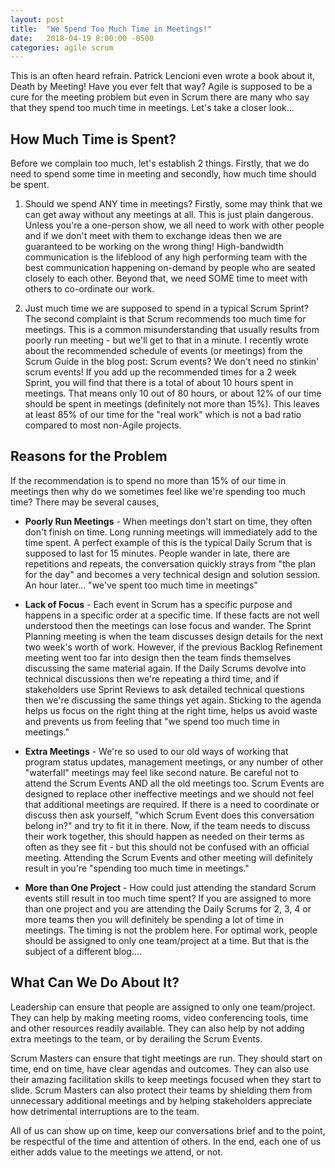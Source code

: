 ```yaml
---
layout: post
title:  "We Spend Too Much Time in Meetings!"
date:   2018-04-19 8:00:00 -0500
categories: agile scrum
---
```


This is an often heard refrain.  Patrick Lencioni even wrote a book about it, Death by Meeting!  Have you ever felt that way?  Agile is supposed to be a cure for the meeting problem but even in Scrum there are many who say that they spend too much time in meetings.  Let's take a closer look...

## How Much Time is Spent?

Before we complain too much, let's establish 2 things.  Firstly, that we do need to spend some time in meeting and secondly, how much time should be spent.

1. Should we spend ANY time in meetings?
Firstly, some may think that we can get away without any meetings at all.  This is just plain dangerous.  Unless you're a one-person show, we all need to work with other people and if we don't meet with them to exchange ideas then we are guaranteed to be working on the wrong thing!  High-bandwidth communication is the lifeblood of any high performing team with the best communication happening on-demand by people who are seated closely to each other.  Beyond that, we need SOME time to meet with others to co-ordinate our work.

2. Just much time we are supposed to spend in a typical Scrum Sprint?
The second complaint is that Scrum recommends too much time for meetings.  This is a common misunderstanding that usually results from poorly run meeting - but we'll get to that in a minute.  I recently wrote about the recommended schedule of events (or meetings) from the Scrum Guide in the blog post: Scrum events? We don't need no stinkin' scrum events!  If you add up the recommended times for a 2 week Sprint, you will find that there is a total of about 10 hours spent in meetings.  That means only 10 out of 80 hours, or about 12% of our time should be spent in meetings (definitely not more than 15%).  This leaves at least 85% of our time for the "real work" which is not a bad ratio compared to most non-Agile projects.

## Reasons for the Problem

If the recommendation is to spend no more than 15% of our time in meetings then why do we sometimes feel like we're spending too much time?  There may be several causes,

* **Poorly Run Meetings** - When meetings don't start on time, they often don't finish on time.  Long running meetings will immediately add to the time spent.  A perfect example of this is the typical Daily Scrum that is supposed to last for 15 minutes.  People wander in late, there are repetitions and repeats, the conversation quickly strays from "the plan for the day" and becomes a very technical design and solution session.  An hour later... "we've spent too much time in meetings"

* **Lack of Focus** - Each event in Scrum has a specific purpose and happens in a specific order at a specific time.  If these facts are not well understood then the meetings can lose focus and wander.  The Sprint Planning meeting is when the team discusses design details for the next two week's worth of work.  However, if the previous Backlog Refinement meeting went too far into design then the team finds themselves discussing the same material again.  If the Daily Scrums devolve into technical discussions then we're repeating a third time, and if stakeholders use Sprint Reviews to ask detailed technical questions then we're discussing the same things yet again.  Sticking to the agenda helps us focus on the right thing at the right time, helps us avoid waste and prevents us from feeling that "we spend too much time in meetings."

* **Extra Meetings** - We're so used to our old ways of working that program status updates, management meetings, or any number of other "waterfall" meetings may feel like second nature.  Be careful not to attend the Scrum Events AND all the old meetings too.  Scrum Events are designed to replace other ineffective meetings and we should not feel that additional meetings are required.  If there is a need to coordinate or discuss then ask yourself, "which Scrum Event does this conversation belong in?" and try to fit it in there.  Now, if the team needs to discuss their work together, this should happen as needed on their terms as often as they see fit - but this should not be confused with an official meeting.  Attending the Scrum Events and other meeting will definitely result in you're "spending too much time in meetings."

* **More than One Project** - How could just attending the standard Scrum events still result in too much time spent?  If you are assigned to more than one project and you are attending the Daily Scrums for 2, 3, 4 or more teams then you will definitely be spending a lot of time in meetings.  The timing is not the problem here.  For optimal work, people should be assigned to only one team/project at a time.  But that is the subject of a different blog....

## What Can We Do About It?

Leadership can ensure that people are assigned to only one team/project.  They can help by making meeting rooms, video conferencing tools, time and other resources readily available.  They can also help by not adding extra meetings to the team, or by derailing the Scrum Events.

Scrum Masters can ensure that tight meetings are run.  They should start on time, end on time, have clear agendas and outcomes.  They can also use their amazing facilitation skills to keep meetings focused when they start to slide.  Scrum Masters can also protect their teams by shielding them from unnecessary additional meetings and by helping stakeholders appreciate how detrimental interruptions are to the team.

All of us can show up on time, keep our conversations brief and to the point, be respectful of the time and attention of others.  In the end, each one of us either adds value to the meetings we attend, or not.
